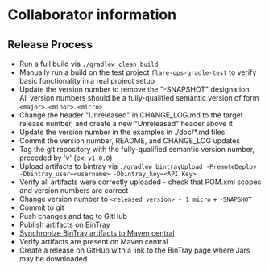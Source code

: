 # Collaborator information

## Release Process

* Run a full build via `./gradlew clean build`
* Manually run a build on the test project `flare-ops-gradle-test` to verify basic functionality in a real project setup
* Update the version number to remove the "-SNAPSHOT" designation. All version numbers should be a fully-qualified semantic version of form `<major>.<minor>.<micro>`
* Change the header "Unreleased" in CHANGE_LOG.md to the target release number, and create a new "Unreleased" header above it
* Update the version number in the examples in ./doc/*.md files
* Commit the version number, README, and CHANGE_LOG updates
* Tag the git repository with the fully-qualified semantic version number, preceded by 'v' (ex: `v1.0.0`)
* Upload artifacts to bintray via `./gradlew bintrayUpload -PremoteDeploy -Dbintray_user=<username> -Dbintray_key=<API Key>`
* Verify all artifacts were correctly uploaded - check that POM.xml scopes and version numbers are correct
* Change version number to `<released version> + 1 micro` + `-SNAPSHOT`
* Commit to git
* Push changes and tag to GitHub
* Publish artifacts on BinTray
* [Synchronize BinTray artifacts to Maven central](https://bintray.com/docs/usermanual/uploads/uploads_syncingwiththirdpartyplatforms.html)
* Verify artifacts are present on Maven central
* Create a release on GitHub with a link to the BinTray page where Jars may be downloaded
